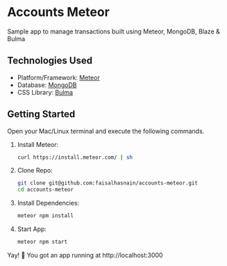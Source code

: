 # Accounts Meteor
Sample app to manage transactions built using Meteor, MongoDB, Blaze &amp; Bulma

## Technologies Used
- Platform/Framework: [Meteor](https://www.meteor.com)
- Database: [MongoDB](https://www.mongodb.com)
- CSS Library: [Bulma](http://bulma.io)

## Getting Started
Open your Mac/Linux terminal and execute the following commands.
  1.  Install Meteor:
      ```bash
      curl https://install.meteor.com/ | sh
      ```
  2.  Clone Repo:
      ```bash
      git clone git@github.com:faisalhasnain/accounts-meteor.git
      cd accounts-meteor
      ```
  3.  Install Dependencies:
      ```bash
      meteor npm install
      ```
  4.  Start App:
      ```bash
      meteor npm start
      ```
  
  Yay! 🎉 You got an app running at http://localhost:3000
